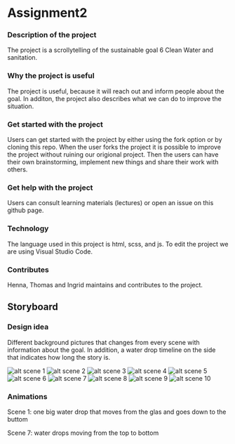 # Assignment2
### Description of the project
The project is a scrollytelling of the sustainable goal 6 Clean Water and sanitation. 

### Why the project is useful
The project is useful, because it will reach out and inform people about the goal. In additon, the project also describes what we can do to improve the situation. 

### Get started with the project
Users can get started with the project by either using the fork option or by cloning this repo. When the user forks the project it is possible to improve the project without ruining our origional project. Then the users can have their own brainstorming, implement new things and share their work with others. 

### Get help with the project
Users can consult learning materials (lectures) or open an issue on this github page.

### Technology
The language used in this project is html, scss, and js. To edit the project we are using Visual Studio Code. 

### Contributes
Henna, Thomas and Ingrid maintains and contributes to the project. 

## Storyboard

### Design idea
Different background pictures that changes from every scene with information about the goal. In addition, a water drop timeline on the side that indicates how long the story is. 

![alt scene 1](storyboard/scene1.PNG)
![alt scene 2](storyboard/scene2.PNG)
![alt scene 3](storyboard/scene3.PNG)
![alt scene 4](storyboard/scene4.PNG)
![alt scene 5](storyboard/scene5.PNG)
![alt scene 6](storyboard/scene6.PNG)
![alt scene 7](storyboard/scene7.PNG)
![alt scene 8](storyboard/scene8.PNG)
![alt scene 9](storyboard/scene9.PNG)
![alt scene 10](storyboard/scene10.PNG)

### Animations
Scene 1: one big water drop that moves from the glas and goes down to the buttom

Scene 7: water drops moving from the top to bottom 
